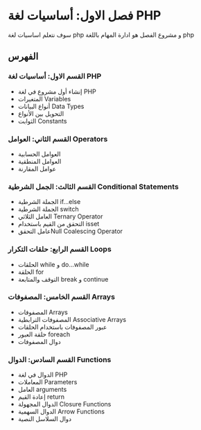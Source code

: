 # فصل الاول: أساسيات لغة PHP 
سوف نتعلم اساسيات لغة php و مشروع الفصل هو ادارة المهام باللغة php

## الفهرس
###  القسم الاول: أساسيات لغة PHP
* إنشاء أول مشروع في لغة PHP
* المتغيرات Variables
* أنواع البيانات Data Types
* التحويل بين الأنواع
* الثوابت Constants

### القسم الثاني: العوامل Operators 
* العوامل الحسابية
* العوامل المنطقية
* عوامل المقارنة

### القسم الثالث: الجمل الشرطية Conditional Statements
* الجملة الشرطية if...else
* الجملة الشرطية switch
*  العامل الثلاثي Ternary Operator
* التحقق من القيم باستخدام isset
* عامل التحققNull Coalescing Operator 

### القسم الرابع: حلقات التكرار Loops
* الحلقات while و do...while 
* الحلقة for
* التوقف والمتابعة break و continue 

### القسم الخامس: المصفوفات Arrays
* المصفوفات Arrays
* المصفوفات الترابطية Associative Arrays 
* عبور المصفوفات باستخدام الحلقات 
* حلقة العبور foreach
* دوال المصفوفات

### القسم السادس: الدوال Functions
* الدوال في لغة PHP 
* المعاملات Parameters
* العامل arguments
* إعادة القيم return 
* الدوال المجهولة Closure Functions
* الدوال السهمية Arrow Functions
*  دوال السلاسل النصية